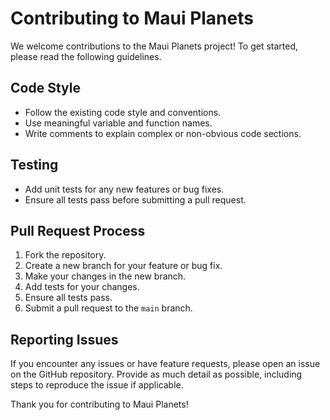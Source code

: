 # Contributing to Maui Planets

We welcome contributions to the Maui Planets project! To get started, please read the following guidelines.

## Code Style

- Follow the existing code style and conventions.
- Use meaningful variable and function names.
- Write comments to explain complex or non-obvious code sections.

## Testing

- Add unit tests for any new features or bug fixes.
- Ensure all tests pass before submitting a pull request.

## Pull Request Process

1. Fork the repository.
2. Create a new branch for your feature or bug fix.
3. Make your changes in the new branch.
4. Add tests for your changes.
5. Ensure all tests pass.
6. Submit a pull request to the `main` branch.

## Reporting Issues

If you encounter any issues or have feature requests, please open an issue on the GitHub repository. Provide as much detail as possible, including steps to reproduce the issue if applicable.

Thank you for contributing to Maui Planets!
